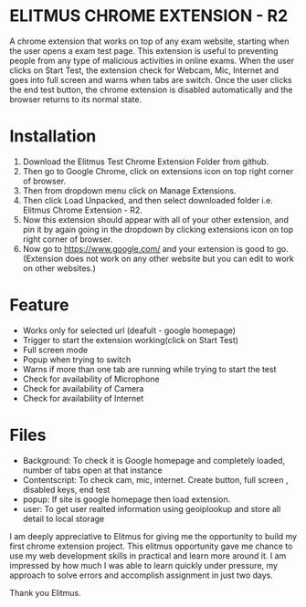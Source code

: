 # ELITMUS CHROME EXTENSION - R2
A chrome extension that works on top of any exam website, starting when the
user opens a exam test page. This extension is useful to preventing people from any type of malicious activities in online exams.
When the user clicks on Start Test, the extension check for Webcam, Mic, Internet and goes into full screen and warns when tabs are switch.
Once the user clicks the end test button, the chrome extension is disabled automatically and the browser returns to its normal state. 

# Installation
1. Download the Elitmus Test Chrome Extension Folder from github.
2. Then go to Google Chrome, click on extensions icon on top right corner of browser.
3. Then from dropdown menu click on Manage Extensions.
4. Then click Load Unpacked, and then select downloaded folder i.e. Elitmus Chrome Extension - R2.
5. Now this extension should appear with all of your other extension, and pin it by again going in the dropdown by clicking 
extensions icon on top right corner of browser.
6. Now go to https://www.google.com/ and your extension is good to go.(Extension does not work on any other website but you can edit to work on other websites.)

# Feature
-  Works only for selected url (deafult - google homepage)
-  Trigger to start the extension working(click on Start Test)
-  Full screen mode
-  Popup when trying to switch
-  Warns if more than one tab are running while trying to start the test
-  Check for availability of Microphone
-  Check for availability of Camera 
-  Check for availability of Internet    

# Files

- Background: To check it is Google homepage and completely loaded, number of tabs open at that instance
- Contentscript: To check cam, mic, internet. Create button, full screen , disabled keys, end test 
- popup: If site is google homepage then load extension.
- user: To get user realted information using geoiplookup and store all detail to local storage

I am deeply appreciative to Elitmus for giving me the opportunity to build my first chrome extension project. This elitmus opportunity gave me chance to use my web development skills in practical and learn more around it. I am impressed by how much I was able to learn quickly under pressure, my approach to solve errors and accomplish assignment in just two days.

Thank you Elitmus.